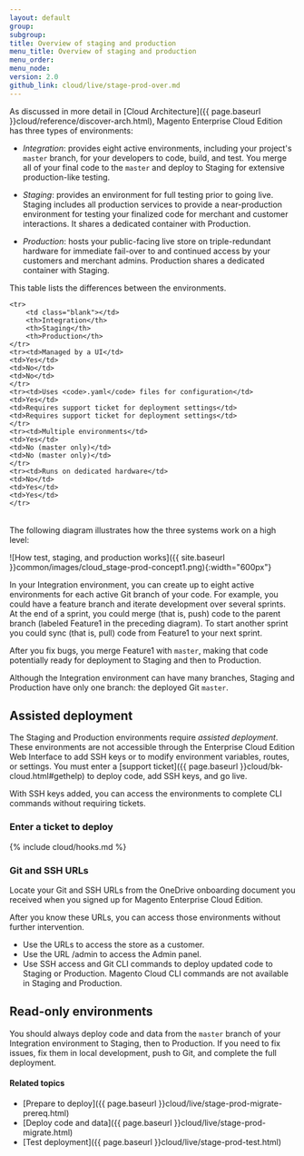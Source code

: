 ```yaml
---
layout: default
group:
subgroup:
title: Overview of staging and production
menu_title: Overview of staging and production
menu_order:
menu_node:
version: 2.0
github_link: cloud/live/stage-prod-over.md
---
```


As discussed in more detail in [Cloud Architecture]({{ page.baseurl }}cloud/reference/discover-arch.html), Magento Enterprise Cloud Edition has three types of environments:

*	*Integration*: provides eight active environments, including your project's `master` branch, for your developers to code, build, and test. You merge all of your final code to the `master` and deploy to Staging for extensive production-like testing.

*	*Staging*: provides an environment for full testing prior to going live. Staging includes all production services to provide a near-production environment for testing your finalized code for merchant and customer interactions. It shares a dedicated container with Production.

*	*Production*: hosts your public-facing live store on triple-redundant hardware for immediate fail-over to and continued access by your customers and merchant admins. Production shares a dedicated container with Staging.

This table lists the differences between the environments.

<table>
    <tbody>

    <tr>
        <td class="blank"></td>
        <th>Integration</th>
        <th>Staging</th>
        <th>Production</th>
    </tr>
    <tr><td>Managed by a UI</td>
    <td>Yes</td>
    <td>No</td>
    <td>No</td>
    </tr>
    <tr><td>Uses <code>.yaml</code> files for configuration</td>
    <td>Yes</td>
    <td>Requires support ticket for deployment settings</td>
    <td>Requires support ticket for deployment settings</td>
    </tr>
    <tr><td>Multiple environments</td>
    <td>Yes</td>
    <td>No (master only)</td>
    <td>No (master only)</td>
    </tr>
    <tr><td>Runs on dedicated hardware</td>
    <td>No</td>
    <td>Yes</td>
    <td>Yes</td>
    </tr>

</tbody>
</table>

The following diagram illustrates how the three systems work on a high level:

![How test, staging, and production works]({{ site.baseurl }}common/images/cloud_stage-prod-concept1.png){:width="600px"}

In your Integration environment, you can create up to eight active environments for each active Git branch of your code. For example, you could have a feature branch and iterate development over several sprints. At the end of a sprint, you could merge (that is, push) code to the parent branch (labeled Feature1 in the preceding diagram). To start another sprint you could sync (that is, pull) code from Feature1 to your next sprint.

After you fix bugs, you merge Feature1 with `master`, making that code potentially ready for deployment to Staging and then to Production.

<div class="bs-callout bs-callout-info" id="info">
  <p>Although the Integration environment can have many branches, Staging and Production have only one branch: the deployed Git <code>master</code>.</p>
</div>

## Assisted deployment
The Staging and Production environments require *assisted deployment*. These environments are not accessible through the Enterprise Cloud Edition Web Interface to add SSH keys or to modify environment variables, routes, or settings. You must enter a [support ticket]({{ page.baseurl }}cloud/bk-cloud.html#gethelp) to deploy code, add SSH keys, and go live.

With SSH keys added, you can access the environments to complete CLI commands without requiring tickets.

### Enter a ticket to deploy
{% include cloud/hooks.md %}

### Git and SSH URLs
Locate your Git and SSH URLs from the OneDrive onboarding document you received when you signed up for Magento Enterprise Cloud Edition.

After you know these URLs, you can access those environments without further intervention.
* Use the URLs to access the store as a customer.
* Use the URL /admin to access the Admin panel.
* Use SSH access and Git CLI commands to deploy updated code to Staging or Production. Magento Cloud CLI commands are not available in Staging and Production.

## Read-only environments
You should always deploy code and data from the `master` branch of your Integration environment to Staging, then to Production. If you need to fix issues, fix them in local development, push to Git, and complete the full deployment.

#### Related topics
*	[Prepare to deploy]({{ page.baseurl }}cloud/live/stage-prod-migrate-prereq.html)
*	[Deploy code and data]({{ page.baseurl }}cloud/live/stage-prod-migrate.html)
*	[Test deployment]({{ page.baseurl }}cloud/live/stage-prod-test.html)
